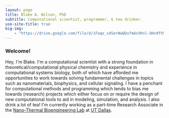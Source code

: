 ```yaml
---
layout: page
title: Blake A. Wilson, PhD
subtitle: Computational scientist, programmer, & tea drinker.
use-site-title: true
big-img:
    - "https://drive.google.com/file/d/1Faqx_sdSerWwQDufmAsVKnl-UHv9fV96/view?usp=sharing" : "Biophys. J. cover art"
---
```

### Welcome!
Hey, I'm Blake. I'm a computational scientist with a strong foundation in theoretical/computational physical chemistry and experience in computational systems biology, both of which have afforded me opportunities to work towards solving fundamental challenges in topics such as nanomaterials, biophysics, and cellular signaling. I have a penchant for computational methods and programming which tends to bias me towards (research) projects which either focus on or require the design of new computational tools to aid in modeling, simulation, and analysis. I also drink a lot of tea! I'm currently working as a part-time Research Associate in the [Nano-Thermal Bioengineering Lab](https://openwetware.org/wiki/Qin) at [UT Dallas](https://www.utdallas.edu/).
